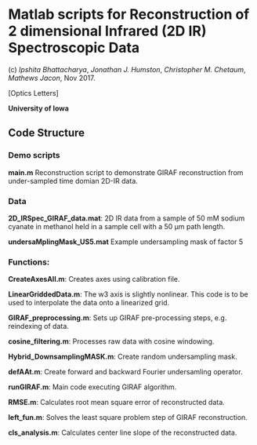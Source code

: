 Matlab scripts for Reconstruction of 2 dimensional Infrared (2D IR) Spectroscopic Data 
======================================================================================

(c) *Ipshita Bhattacharya*, *Jonathan J. Humston*, *Christopher M. Chetaum*, *Mathews Jacon*, Nov 2017.

[Optics Letters]

**University of Iowa**

Code Structure
--------------
### Demo scripts
**main.m**
Reconstruction script to demonstrate GIRAF reconstruction from under-sampled time domian 2D-IR data. 

### Data 
**2D_IRSpec_GIRAF_data.mat**:
2D IR data from a sample of 50 mM sodium cyanate in methanol held in a sample cell with a 50 μm path
length.

**undersaMplingMask_US5.mat**
Example undersampling mask of factor 5

### Functions: 
**CreateAxesAll.m**: 
	Creates axes using calibration file.  
	
**LinearGriddedData.m**: 
	The w3 axis is slightly nonlinear. This code is to be used to interpolate the data onto a linearized grid.  
	
**GIRAF_preprocessing.m**: 
	Sets up GIRAF pre-processing steps, e.g. reindexing of data.  
	
**cosine_filtering.m**: 
	Processes raw data with cosine windowing.
	
**Hybrid_DownsamplingMASK.m**: 
	Create random undersampling mask.
	
**defAAt.m**: 
	Create forward and backward Fourier undersamling operator.
	
**runGIRAF.m**: 
	Main code executing GIRAF algorithm.
	
**RMSE.m**: 
	Calculates root mean square error of reconstructed data.
	
**left_fun.m**: 
	Solves the least square problem step of GIRAF reconstruction.
	
**cls_analysis.m**: 
	Calculates center line slope of the reconstructed data.

  
  
  
